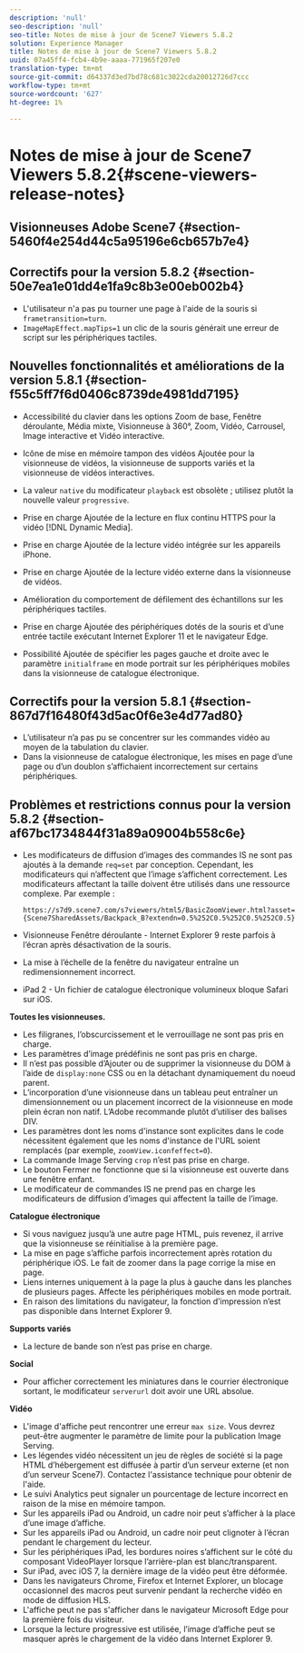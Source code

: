 ```yaml
---
description: 'null'
seo-description: 'null'
seo-title: Notes de mise à jour de Scene7 Viewers 5.8.2
solution: Experience Manager
title: Notes de mise à jour de Scene7 Viewers 5.8.2
uuid: 07a45ff4-fcb4-4b9e-aaaa-771965f207e0
translation-type: tm+mt
source-git-commit: d64337d3ed7bd78c681c3022cda20012726d7ccc
workflow-type: tm+mt
source-wordcount: '627'
ht-degree: 1%

---
```



# Notes de mise à jour de Scene7 Viewers 5.8.2{#scene-viewers-release-notes}

## Visionneuses Adobe Scene7 {#section-5460f4e254d44c5a95196e6cb657b7e4}

## Correctifs pour la version 5.8.2 {#section-50e7ea1e01dd4e1fa9c8b3e00eb002b4}

* L&#39;utilisateur n&#39;a pas pu tourner une page à l&#39;aide de la souris si `frametransition=turn`.
* `ImageMapEffect.mapTips=1` un clic de la souris générait une erreur de script sur les périphériques tactiles.

## Nouvelles fonctionnalités et améliorations de la version 5.8.1 {#section-f55c5ff7f6d0406c8739de4981dd7195}

* Accessibilité du clavier dans les options Zoom de base, Fenêtre déroulante, Média mixte, Visionneuse à 360°, Zoom, Vidéo, Carrousel, Image interactive et Vidéo interactive.
* Icône de mise en mémoire tampon des vidéos Ajoutée pour la visionneuse de vidéos, la visionneuse de supports variés et la visionneuse de vidéos interactives.
* La valeur `native` du modificateur `playback` est obsolète ; utilisez plutôt la nouvelle valeur `progressive`.

* Prise en charge Ajoutée de la lecture en flux continu HTTPS pour la vidéo [!DNL Dynamic Media].
* Prise en charge Ajoutée de la lecture vidéo intégrée sur les appareils iPhone.
* Prise en charge Ajoutée de la lecture vidéo externe dans la visionneuse de vidéos.
* Amélioration du comportement de défilement des échantillons sur les périphériques tactiles.
* Prise en charge Ajoutée des périphériques dotés de la souris et d’une entrée tactile exécutant Internet Explorer 11 et le navigateur Edge.
* Possibilité Ajoutée de spécifier les pages gauche et droite avec le paramètre `initialframe` en mode portrait sur les périphériques mobiles dans la visionneuse de catalogue électronique.

## Correctifs pour la version 5.8.1 {#section-867d7f16480f43d5ac0f6e3e4d77ad80}

* L’utilisateur n’a pas pu se concentrer sur les commandes vidéo au moyen de la tabulation du clavier.
* Dans la visionneuse de catalogue électronique, les mises en page d’une page ou d’un doublon s’affichaient incorrectement sur certains périphériques.

## Problèmes et restrictions connus pour la version 5.8.2 {#section-af67bc1734844f31a89a09004b558c6e}

* Les modificateurs de diffusion d’images des commandes IS ne sont pas ajoutés à la demande `req=set` par conception. Cependant, les modificateurs qui n’affectent que l’image s’affichent correctement. Les modificateurs affectant la taille doivent être utilisés dans une ressource complexe. Par exemple :

   `https://s7d9.scene7.com/s7viewers/html5/BasicZoomViewer.html?asset= {Scene7SharedAssets/Backpack_B?extendn=0.5%252C0.5%252C0.5%252C0.5}`

* Visionneuse Fenêtre déroulante - Internet Explorer 9 reste parfois à l’écran après désactivation de la souris.
* La mise à l’échelle de la fenêtre du navigateur entraîne un redimensionnement incorrect.
* iPad 2 - Un fichier de catalogue électronique volumineux bloque Safari sur iOS.

**Toutes les visionneuses.**

* Les filigranes, l’obscurcissement et le verrouillage ne sont pas pris en charge.
* Les paramètres d’image prédéfinis ne sont pas pris en charge.
* Il n’est pas possible d’Ajouter ou de supprimer la visionneuse du DOM à l’aide de `display:none` CSS ou en la détachant dynamiquement du noeud parent.
* L’incorporation d’une visionneuse dans un tableau peut entraîner un dimensionnement ou un placement incorrect de la visionneuse en mode plein écran non natif. L’Adobe recommande plutôt d’utiliser des balises DIV.
* Les paramètres dont les noms d&#39;instance sont explicites dans le code nécessitent également que les noms d&#39;instance de l&#39;URL soient remplacés (par exemple, `zoomView.iconfeffect=0`).
* La commande Image Serving `crop` n’est pas prise en charge.
* Le bouton Fermer ne fonctionne que si la visionneuse est ouverte dans une fenêtre enfant.
* Le modificateur de commandes IS ne prend pas en charge les modificateurs de diffusion d’images qui affectent la taille de l’image.

**Catalogue électronique**

* Si vous naviguez jusqu’à une autre page HTML, puis revenez, il arrive que la visionneuse se réinitialise à la première page.
* La mise en page s’affiche parfois incorrectement après rotation du périphérique iOS. Le fait de zoomer dans la page corrige la mise en page.
* Liens internes uniquement à la page la plus à gauche dans les planches de plusieurs pages. Affecte les périphériques mobiles en mode portrait.
* En raison des limitations du navigateur, la fonction d’impression n’est pas disponible dans Internet Explorer 9.

**Supports variés**

* La lecture de bande son n’est pas prise en charge.

**Social**

* Pour afficher correctement les miniatures dans le courrier électronique sortant, le modificateur `serverurl` doit avoir une URL absolue.

**Vidéo**

* L&#39;image d&#39;affiche peut rencontrer une erreur `max size`. Vous devrez peut-être augmenter le paramètre de limite pour la publication Image Serving.
* Les légendes vidéo nécessitent un jeu de règles de société si la page HTML d’hébergement est diffusée à partir d’un serveur externe (et non d’un serveur Scene7). Contactez l&#39;assistance technique pour obtenir de l&#39;aide.
* Le suivi Analytics peut signaler un pourcentage de lecture incorrect en raison de la mise en mémoire tampon.
* Sur les appareils iPad ou Android, un cadre noir peut s’afficher à la place d’une image d’affiche.
* Sur les appareils iPad ou Android, un cadre noir peut clignoter à l’écran pendant le chargement du lecteur.
* Sur les périphériques iPad, les bordures noires s’affichent sur le côté du composant VideoPlayer lorsque l’arrière-plan est blanc/transparent.
* Sur iPad, avec iOS 7, la dernière image de la vidéo peut être déformée.
* Dans les navigateurs Chrome, Firefox et Internet Explorer, un blocage occasionnel des macros peut survenir pendant la recherche vidéo en mode de diffusion HLS.
* L&#39;affiche peut ne pas s&#39;afficher dans le navigateur Microsoft Edge pour la première fois du visiteur.
* Lorsque la lecture progressive est utilisée, l’image d’affiche peut se masquer après le chargement de la vidéo dans Internet Explorer 9.

